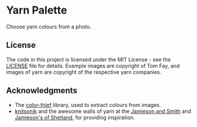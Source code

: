 # Yarn Palette

Choose yarn colours from a photo.

## License

The code in this project is licensed under the MIT License - see the [LICENSE](LICENSE) file for details. Example images are copyright of Tom Fay, and images of yarn are copyright of the respective yarn companies.

## Acknowledgments

* The [color-thief](https://github.com/lokesh/color-thief) library, used to extract colours from images.
* [knitsonik](http://www.knitsonik.com/) and the awesome walls of yarn at the [Jamieson and Smith](http://www.shetlandwoolbrokers.co.uk/) and [Jamieson's of Shetland](http://www.jamiesonsofshetland.co.uk/), for providing inspiration.